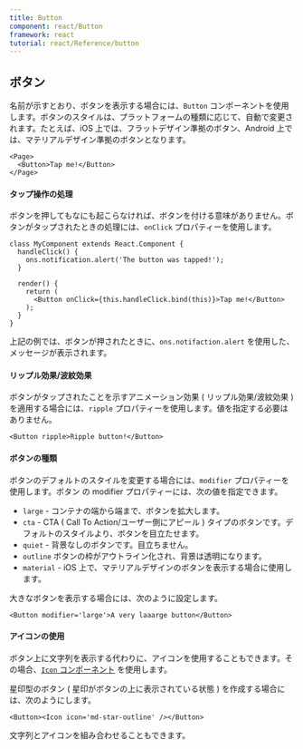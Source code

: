 ```yaml
---
title: Button
component: react/Button
framework: react
tutorial: react/Reference/button
---
```


## ボタン

名前が示すとおり、ボタンを表示する場合には、`Button` コンポーネントを使用します。ボタンのスタイルは、プラットフォームの種類に応じて、自動で変更されます。たとえば、iOS 上では、フラットデザイン準拠のボタン、Android 上では、マテリアルデザイン準拠のボタンとなります。

```
<Page>
  <Button>Tap me!</Button>
</Page>
```

#### タップ操作の処理

ボタンを押してもなにも起こらなければ、ボタンを付ける意味がありません。ボタンがタップされたときの処理には、`onClick` プロパティーを使用します。

```
class MyComponent extends React.Component {
  handleClick() {
    ons.notification.alert('The button was tapped!');
  }

  render() {
    return (
      <Button onClick={this.handleClick.bind(this)}>Tap me!</Button>
    );
  }
}

```

上記の例では、ボタンが押されたときに、`ons.notifaction.alert` を使用した、メッセージが表示されます。

#### リップル効果/波紋効果

ボタンがタップされたことを示すアニメーション効果 ( リップル効果/波紋効果 ) を適用する場合には、`ripple` プロパティーを使用します。値を指定する必要はありません。

```
<Button ripple>Ripple button!</Button>
```

#### ボタンの種類

ボタンのデフォルトのスタイルを変更する場合には、`modifier` プロパティーを使用します。ボタン の modifier プロパティーには、次の値を指定できます。

* `large` - コンテナの端から端まで、ボタンを拡大します。
* `cta` - CTA ( Call To Action/ユーザー側にアピール ) タイプのボタンです。デフォルトのスタイルより、ボタンを目立たせます。
* `quiet` - 背景なしのボタンです。目立ちません。
* `outline` ボタンの枠がアウトライン化され、背景は透明になります。
* `material` - iOS 上で、マテリアルデザインのボタンを表示する場合に使用します。

大きなボタンを表示する場合には、次のように設定します。

```
<Button modifier='large'>A very laaarge button</Button>
```

#### アイコンの使用

ボタン上に文字列を表示する代わりに、アイコンを使用することもできます。その場合、[`Icon` コンポーネント](Icon.html) を使用します。

星印型のボタン ( 星印がボタンの上に表示されている状態 ) を作成する場合には、次のようにします。

```
<Button><Icon icon='md-star-outline' /></Button>
```

文字列とアイコンを組み合わせることもできます。